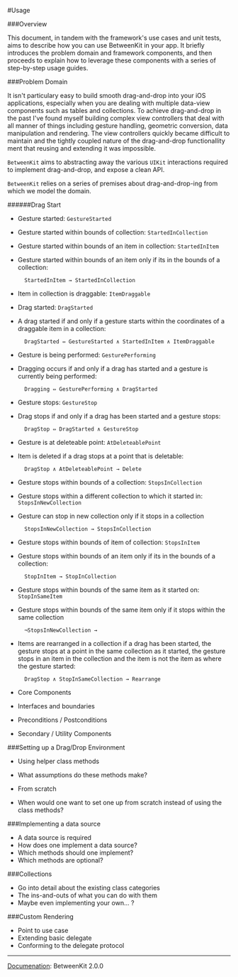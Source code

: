 #Usage

###Overview

This document, in tandem with the framework's use cases and unit tests, aims to describe how you can use BetweenKit in your app. It briefly introduces the problem domain and framework components, and then proceeds to explain how to leverage these components with a series of step-by-step usage guides.

###Problem Domain

It isn't particulary easy to build smooth drag-and-drop into your iOS applications, especially when you are dealing with multiple data-view components such as tables and collections. To achieve drag-and-drop in the past I've found myself building complex view controllers that deal with all manner of things including gesture handling, geometric conversion, data manipulation and rendering. The view controllers quickly became difficult to maintain and the tightly coupled nature of the drag-and-drop functionallity ment that reusing and extending it was impossible.

`BetweenKit` aims to abstracting away the various `UIKit` interactions required to implement drag-and-drop, and expose a clean API.

`BetweenKit` relies on a series of premises about drag-and-drop-ing from which we model the domain.

######Drag Start

- Gesture started: `GestureStarted`
- Gesture started within bounds of collection: `StartedInCollection`
- Gesture started within bounds of an item in collection: `StartedInItem`
- Gesture started within bounds of an item only if its in the bounds of a collection: 
		
		StartedInItem → StartedInCollection

- Item in collection is draggable: `ItemDraggable`
- Drag started: `DragStarted`
- A drag started if and only if a gesture starts within the coordinates of a draggable item in a collection:
	
		DragStarted ⇔ GestureStarted ∧ StartedInItem ∧ ItemDraggable

- Gesture is being performed: `GesturePerforming`
- Dragging occurs if and only if a drag has started and a gesture is currently being performed: 

		Dragging ⇔ GesturePerforming ∧ DragStarted

- Gesture stops: `GestureStop`
- Drag stops if and only if a drag has been started and a gesture stops:

		DragStop ⇔ DragStarted ∧ GestureStop

- Gesture is at deleteable point: `AtDeleteablePoint`
- Item is deleted if a drag stops at a point that is deletable:

		DragStop ∧ AtDeleteablePoint → Delete 

- Gesture stops within bounds of a collection: `StopsInCollection`
- Gesture stops within a different collection to which it started in: `StopsInNewCollection`
- Gesture can stop in new collection only if it stops in a collection

		StopsInNewCollection → StopsInCollection

- Gesture stops within bounds of item of collection: `StopsInItem`
- Gesture stops within bounds of an item only if its in the bounds of a collection: 
		
		StopInItem → StopInCollection

- Gesture stops within bounds of the same item as it started on: `StopInSameItem`
- Gesture stops within bounds of the same item only if it stops within the same collection

		¬StopsInNewCollection →

- Items are rearranged in a collection if a drag has been started, the gesture stops at a point in the same collection as it started, the gesture stops in an item in the collection and the item  is not the item as where the gesture started:

		DragStop ∧ StopInSameCollection → Rearrange


- Core Components
- Interfaces and boundaries
- Preconditions / Postconditions
- Secondary / Utility Components

###Setting up a Drag/Drop Environment

- Using helper class methods
- What assumptions do these methods make?

- From scratch
- When would one want to set one up from scratch instead of using the class methods?

###Implementing a data source

- A data source is required
- How does one implement a data source?
- Which methods should one implement?
- Which methods are optional?

###Collections

- Go into detail about the existing class categories
- The ins-and-outs of what you can do with them
- Maybe even implementing your own... ?

###Custom Rendering

- Point to use case
- Extending basic delegate
- Conforming to the delegate protocol

___

<u>Documenation</u>: BetweenKit 2.0.0